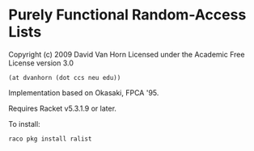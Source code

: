 Purely Functional Random-Access Lists
=====================================

Copyright (c) 2009 David Van Horn
Licensed under the Academic Free License version 3.0

`(at dvanhorn (dot ccs neu edu))`

Implementation based on Okasaki, FPCA '95.

Requires Racket v5.3.1.9 or later.

To install:

```
raco pkg install ralist
```
